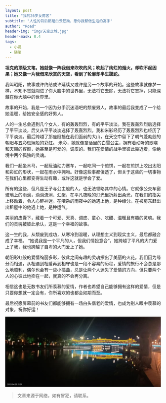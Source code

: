 ```yaml
---
layout: post
title: "我的26岁女房客"
subtitle: "人性的背后都是白云苍狗，愿你我都做生活的高手"
author: "Road"
header-img: "img/天空之城.jpg"
header-mask: 0.4
tags:
  - 小说
  - 随笔
---
```


**坦克的顶级文笔，她就像一阵我借来吹吹的风；吹起了绚烂的烟火，却吹不起因果；她又像一片我借来欣赏的天空，看到了轮廓却半生蹉跎。**






我叫昭阳，故事或许终结或许延续又或许是另一个故事的开始。这些故事就像梦一样，不知不觉就闯进了你大脑中的世界里，无法将它去除，无法将它忘掉，只能深藏在你大脑中的世界里。

故事的开始，我是一个因为分手沉迷酒吧的颓废男人，故事的最后我变成了一个给她温暖，给她安全感的好男人。

人的一生总会遇到几个女人，有的轰轰烈烈，有的平平淡淡。我在轰轰烈烈后选择了平平淡淡，后又从平平淡淡选择了轰轰烈烈。我和米彩经历了轰轰烈烈也经历了平平淡淡。最后跨越了那座阻挡在我们面前的大山，在天空中留下了朝气蓬勃般的朝阳与五彩斑斓般的彩虹。
米彩，她就像童话里的白雪公主，拥有着动听的歌喉和天赐的容颜，她甚至是可爱的，调皮的。我们在爱情的战争里彼此靠近着，像绝境中两个孤独的灵魂。

我们一起坐木马，一起玩油动力赛车，一起吃同一个煎饼，一起在煎饼上咬出太阳和彩虹的形状，一起在雨水中拥吻。好像这些事都傻透了，但关于这些的一切事物在我们心里都变得生动有趣，或许这就是学会了爱。

所有的这些，但凡是王子与公主般的人，也无法领略其中的心情。它就像公交车窗玻璃上的雨滴，滴滴流淌、汇聚，在平凡夜晚的灯光里折射出柔光，在我们的指尖上移动着，令人心醉神迷。在嘈杂的雨夜中的她遇上他，是种缘分。在被房东赶出出租屋中的他遇上她，是种运气。

美丽的皮囊下，藏着一个可爱、天真、调皮、童心、吃醋、温暖且有趣的灵魂。我们的灵魂被彼此承认，这是一个幸福的故事。

这一生的我，从颓废到成功，从寒冷到温暖，从理想主义到现实主义，最后都融合成了幸福。
“她说我是一个平凡的人，但我们情投意合”，她跨越了平凡的大门爱上了我，我也跨越了自卑的大门爱上了她。

朝阳彩虹般的爱情绚丽多彩，彼此之间有趣的灵魂擦出了美丽的火花。我们因为缘分而相遇，从相遇到相爱再到相守也是一段不容易的历程，爱情的旅行不会总是那么地顺利，偶尔也会有一些小插曲，总是让两个人迷失了爱情的方向，但只要两个人的心彼此地拴在一起，就真的不会再分离。

相信这也是无数书友们所羡慕的爱情，作者也希望自己能够拥有这样的爱情，但是只要你想就一定会有，你所喜欢的也都会如期而至。

最后祝愿屏幕前的书友们都能够拥有一场白头偕老的爱情，也成为别人眼中羡慕的对象，祝你好运！

![](/img/护城河.jpg)

>文章来源于网络，如有冒犯，请联系。


